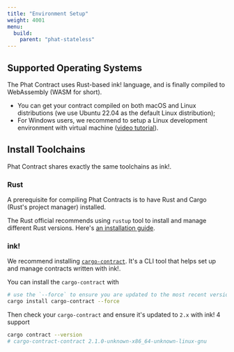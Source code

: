 ```yaml
---
title: "Environment Setup"
weight: 4001
menu:
  build:
    parent: "phat-stateless"
---
```


## Supported Operating Systems

The Phat Contract uses Rust-based ink! language, and is finally compiled to WebAssembly (WASM for short).

- You can get your contract compiled on both macOS and Linux distributions (we use Ubuntu 22.04 as the default Linux distribution);
- For Windows users, we recommend to setup a Linux development environment with virtual machine ([video tutorial](https://www.youtube.com/watch?v=x5MhydijWmc)).

<!-- ## Development Tool

Phat Contract also has its one-stop development tool [devPHAse](https://github.com/l00k/devphase). It's contributed by our community members and is still under active development. You may skip the following steps with devPHAse. -->

## Install Toolchains

Phat Contract shares exactly the same toolchains as ink!.

### Rust

A prerequisite for compiling Phat Contracts is to have Rust and Cargo (Rust's project manager) installed.

The Rust official recommends using `rustup` tool to install and manage different Rust versions. Here's [an installation guide](https://doc.rust-lang.org/cargo/getting-started/installation.html).

### ink!

We recommend installing [`cargo-contract`](https://github.com/paritytech/cargo-contract). It's a CLI tool that helps set up and manage contracts written with ink!.

You can install the `cargo-contract` with
```bash
# use the `--force` to ensure you are updated to the most recent version
cargo install cargo-contract --force
```

Then check your `cargo-contract` and ensure it's updated to `2.x` with ink! 4 support
```bash
cargo contract --version
# cargo-contract-contract 2.1.0-unknown-x86_64-unknown-linux-gnu
```
